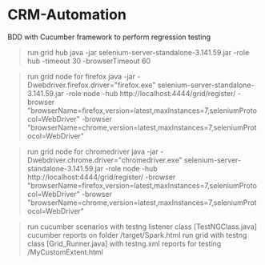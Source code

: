 # CRM-Automation
BDD with Cucumber framework to perform regression testing

> run grid hub
java -jar selenium-server-standalone-3.141.59.jar -role hub -timeout 30 -browserTimeout 60

> run grid node for firefox
java -jar -Dwebdriver.firefox.driver="firefox.exe" selenium-server-standalone-3.141.59.jar -role node -hub http://localhost:4444/grid/register/ -browser "browserName=firefox,version=latest,maxInstances=7,seleniumProtocol=WebDriver" -browser "browserName=chrome,version=latest,maxInstances=7,seleniumProtocol=WebDriver"

> run grid node for chromedriver
java -jar -Dwebdriver.chrome.driver="chromedriver.exe" selenium-server-standalone-3.141.59.jar -role node -hub http://localhost:4444/grid/register/ -browser "browserName=firefox,version=latest,maxInstances=7,seleniumProtocol=WebDriver" -browser "browserName=chrome,version=latest,maxInstances=7,seleniumProtocol=WebDriver"

> run cucumber scenarios with testng listener class [TestNGClass.java]
> cucumber reports on folder /target/Spark.html
> run grid  with testng class [Grid_Runner.java] with testng.xml
> reports for testing /MyCustomExtent.html 